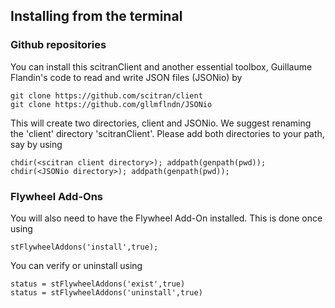 ## Installing from the terminal

### Github repositories
You can install this scitranClient and another essential toolbox, Guillaume Flandin's code to read and write JSON files (JSONio) by 

    git clone https://github.com/scitran/client
    git clone https://github.com/gllmflndn/JSONio
    
This will create two directories, client and JSONio.  We suggest renaming the 'client' directory 'scitranClient'.  Please add both directories to your path, say by using

    chdir(<scitran client directory>); addpath(genpath(pwd));
    chdir(<JSONio directory>); addpath(genpath(pwd));

### Flywheel Add-Ons

You will also need to have the Flywheel Add-On installed.  This is done once using

    stFlywheelAddons('install',true);

You can verify or uninstall using

    status = stFlywheelAddons('exist',true)
    status = stFlywheelAddons('uninstall',true)

